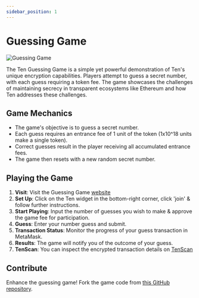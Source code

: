 ```yaml
---
sidebar_position: 1
---
```

# Guessing Game

![Guessing Game](../assets/guessing-game.png)

The Ten Guessing Game is a simple yet powerful demonstration of Ten's unique encryption capabilities. Players attempt to guess a secret number, with each guess requiring a token fee. The game showcases the challenges of maintaining secrecy in transparent ecosystems like Ethereum and how Ten addresses these challenges.

## **Game Mechanics**

- The game's objective is to guess a secret number.
- Each guess requires an entrance fee of 1 unit of the token (1x10^18 units make a single token).
- Correct guesses result in the player receiving all accumulated entrance fees.
- The game then resets with a new random secret number.

## **Playing the Game**

1. **Visit**: Visit the Guessing Game [website](https://guessing-game-with-widget.vercel.app/)
2. **Set Up**: Click on the Ten widget in the bottom-right corner, click 'join' & follow further instructions.
3. **Start Playing**: Input the number of guesses you wish to make & approve the game fee for participation.
4. **Guess**: Enter your number guess and submit.
5. **Transaction Status**: Monitor the progress of your guess transaction in MetaMask.
6. **Results**: The game will notify you of the outcome of your guess.
7. **TenScan**: You can inspect the encrypted transaction details on [TenScan](http://testnet.obscuroscan.io/)

## **Contribute**

Enhance the guessing game! Fork the game code from [this GitHub repository](#).
